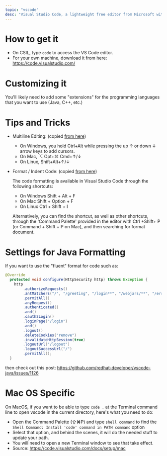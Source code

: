 ```yaml
---
topic: "vscode"
desc: "Visual Studio Code, a lightweight free editor from Microsoft with many IDE features"
---
```


# How to get it

* On CSIL, type `code` to access the VS Code editor.
* For your own machine, download it from here: <https://code.visualstudio.com/>

# Customizing it

You'll likely need to add some "extensions" for the programming languages that you want to use (Java, C++, etc.)

# Tips and Tricks

* Multiline Editing: (copied [from here](https://stackoverflow.com/a/30039968))
   * On Windows, you hold Ctrl+Alt while pressing the up ↑ or down ↓ arrow keys to add cursors. 
   * On Mac, ⌥ Opt+⌘ Cmd+↑/↓
   * On Linux, Shift+Alt+↑/↓
   
* Format / Indent Code: (copied [from here](https://stackoverflow.com/a/29973358))

  The code formatting is available in Visual Studio Code through the following shortcuts:

  * On Windows Shift + Alt + F
  * On Mac Shift + Option + F
  * On Linux Ctrl + Shift + I

  Alternatively, you can find the shortcut, as well as other shortcuts, through the 'Command Palette' provided in the editor with Ctrl +Shift+ P (or   Command + Shift + P on Mac), and then searching for format document.
   
# Settings for Java Formatting

If you want to use the "fluent" format for code such as:

```java
@Override
  protected void configure(HttpSecurity http) throws Exception {
    http
        .authorizeRequests()
        .antMatchers("/", "/greeting", "/login**", "/webjars/**", "/error**", "/searchResults**", "/search/**")
        .permitAll()
        .anyRequest()
        .authenticated()
        .and()
        .oauth2Login()
        .loginPage("/login")
        .and()
        .logout()
        .deleteCookies("remove")
        .invalidateHttpSession(true)
        .logoutUrl("/logout")
        .logoutSuccessUrl("/")
        .permitAll();
  }
```

then check out this post: <https://github.com/redhat-developer/vscode-java/issues/1126>

# Mac OS Specific

On MacOS, if you want to be able to type `code .` at the Terminal command line
to open vscode in the current directory, here's what you need to do:
* Open the Command Palette (⇧⌘P) and type `shell command` to find the `Shell Command: Install 'code' command in PATH command` option
* Select that option, and behind the scenes, it will do the needed stuff to update your path.
* You will need to open a new Terminal window to see that take effect.
* Source: <https://code.visualstudio.com/docs/setup/mac>
